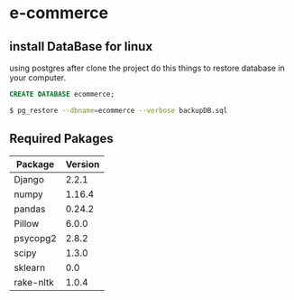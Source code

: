 # e-commerce

## install DataBase for linux
using postgres after clone the project do this things to restore database in your computer.  
```sql	
CREATE DATABASE ecommerce;
```  

```bash
$ pg_restore --dbname=ecommerce --verbose backupDB.sql
```
## Required Pakages

|Package         |Version
|--------------- |-------
|Django          |2.2.1
|numpy           |1.16.4
|pandas          |0.24.2
|Pillow          |6.0.0
|psycopg2        |2.8.2
|scipy           |1.3.0
|sklearn         |0.0
|rake-nltk       |1.0.4
